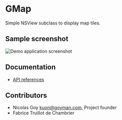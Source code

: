GMap
====

Simple NSView subclass to display map tiles.

## Sample screenshot

![Demo application screenshot](http://goyman.github.com/gmap/images/demoapp.png)

## Documentation

- [API references](http://goyman.github.com/gmap/api)

## Contributors

- Nicolas Goy <kuon@goyman.com>, Project founder
- Fabrice Truillot de Chambrier
